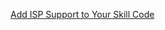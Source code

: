 [Add ISP Support to Your Skill Code](https://developer.amazon.com/en-US/docs/alexa/in-skill-purchase/add-isps-to-a-skill.html)
